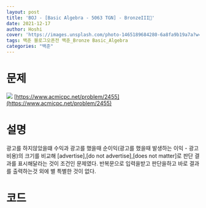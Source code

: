 ```yaml
---
layout: post
title: 'BOJ - [Basic Algebra - 5063 TGN] - BronzeIII🥉'
date: 2021-12-17
author: Hoshi
cover: 'https://images.unsplash.com/photo-1465189684280-6a8fa9b19a7a?w=1600&q=900'
tags: 백준 블로그오픈전 백준_Bronze Basic_Algebra
categories: "백준"
---
```

# 문제
![]({{site.url}}/assets/img/posts_img/2455.png)
[https://www.acmicpc.net/problem/2455](https://www.acmicpc.net/problem/2455)

# 설명
광고를 하지않았을떄 수익과 광고를 했을때 순이익(광고를 했을때 발생하는 이익 - 광고 비용)의 크기를 비교해 [advertise],[do not advertise],[does not matter]로 판단 결과를 표시해달라는 것이 조건인 문제였다. 반복문으로 입력을받고 판단을하고 바로 결과를 출력하는것 외에 별 특별한 것이 없다.

# 코드

```c

```
